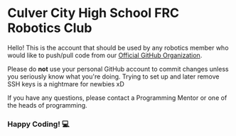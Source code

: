 # Culver City High School FRC Robotics Club
Hello! This is the account that should be used by any robotics member who would like to push/pull code from our [Official GitHub Organization](https://github.com/702bagelbytes).

Please do **not** use your personal GitHub account to commit changes unless you seriously know what you're doing. Trying to set up and later remove SSH keys is a nightmare for newbies xD

If you have any questions, please contact a Programming Mentor or one of the heads of programming.

### Happy Coding! 💻
